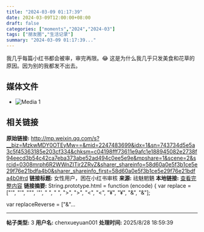 ```yaml
---
title: "2024-03-09 01:17:39"
date: 2024-03-09T12:00:00+08:00
draft: false
categories: ["moments","2024","2024-03"]
tags: ["朋友圈","生活记录"]
summary: "2024-03-09 01:17:39..."
---
```


我几乎每篇小红书都会被审，审完再限。😂 这是为什么我几乎只发美食和花草的原因。因为别的我都发不出去。

## 媒体文件

- ![Media 1](/Moments/photos/2024-03-09/202403090117390.jpg)

## 相关链接

**原始链接:** http://mp.weixin.qq.com/s?__biz=MzkwMDY0OTEyMw==&mid=2247483699&idx=1&sn=743734d5e5a3c5f45363185e203cf334&chksm=c04198fff73611e9afc1e188945082e2738f94eecd3b54c42ca7eba373abe52ad494c0ee5e9e&mpshare=1&scene=2&srcid=0308mrph6R2WWnZITjr2ZRvZ&sharer_shareinfo=58d60a0e5f3b1ce5e29f76e21bdfa4b0&sharer_shareinfo_first=58d60a0e5f3b1ce5e29f76e21bdfa4b0#rd
**链接标题:** 女性用户，困在小红书审核
**来源:** 祛魅魍魉
**本地链接:** [查看完整内容](/link_content/2024/03/2024-03-09-2/link_content/)
**链接摘要:** String.prototype.html = function (encode) {
  var replace = ["&#39;", "'", "&quot;", '"', "&nbsp;", " ", "&gt;", ">", "&lt;", "<", "&yen;", "¥", "&amp;", "&"];
 
 
 
 
 
  
  var replaceReverse = ["&"...

---

**帖子类型:** 3
**用户名:** chenxueyuan001
**处理时间:** 2025/8/28 18:59:39